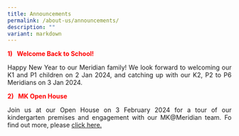 ```yaml
---
title: Announcements
permalink: /about-us/announcements/
description: ""
variant: markdown
---
```

<p style="color:red;"><strong>1)&nbsp; &nbsp;Welcome Back to School!</strong></p>

<p align="justify">Happy New Year to our Meridian family!  We look forward to welcoming our K1 and P1 children on 2 Jan 2024, and catching up with our K2, P2 to P6 Meridians on 3 Jan 2024.<br></p>


<p style="color:red;"><strong>2)&nbsp; &nbsp;MK Open House</strong></p>

<p align="justify">Join us at our Open House on 3 February 2024 for a tour of our kindergarten premises and engagement with our MK@Meridian team.  Fo find out more, please <a href="https://www.meridianpri.moe.edu.sg/mk-at-meridian/announcements/">click here. </a><br></p>